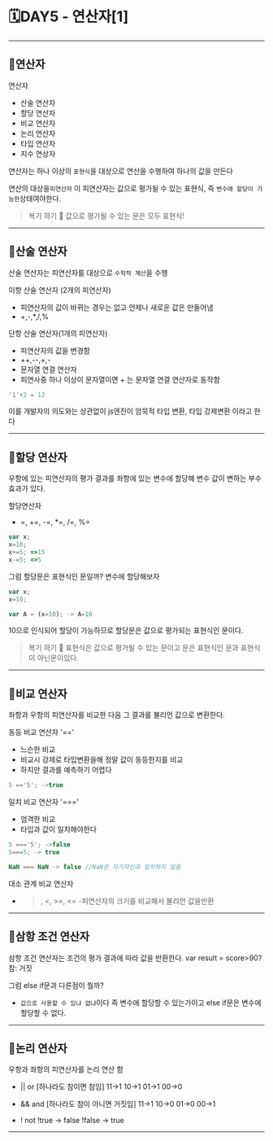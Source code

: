 # 🗓DAY5 - 연산자[1]

---

## 💭연산자

연산자

- 산술 연산자
- 할당 연산자
- 비교 연산자
- 논리 연산자
- 타입 연산자
- 지수 연상자

연산자는 하나 이상의 `표현식`을 대상으로 연산을 수행하여 하나의 값을 만든다

연산의 대상을`피연산자` 이 피연산자는 값으로 평가될 수 있는 표현식, 즉 `변수에 할당이 가능한`상태여야한다.

> 복기 하기 🔎
> 값으로 평가될 수 있는 문은 모두 표현식!

---

## 💭산술 연산자

산술 연산자는 피연산자를 대상으로 `수학적 계산`을 수행

이항 산술 연산자 (2개의 피연산자)

- 피연산자의 값이 바뀌는 경우는 없고 언제나 새로운 값은 만들어냄
- +,-,\*,/,%

단항 산술 연산자(1개의 피연산자)

- 피연산자의 값을 변경함
- ++,--,+,-
- 문자열 연결 연산자
- 피연사중 하나 이상이 문자열이면 + 는 문자열 연결 연산자로 동작함

```javascript
'1'+2 = 12
```

이를 개발자의 의도와는 상관없이 js엔진이 암묵적 타입 변환, 타입 강제변환 이라고 한다

---

## 💭할당 연산자

우항에 있는 피연산자의 평가 결과를 좌항에 있는 변수에 할당해 변수 값이 변하는 부수 효과가 있다.

할당연산자

- =, +=, -=, \*=, /=, %=

```javascript
var x;
x=10;
x+=5; =>15
x-=5; =>5
```

그럼 할당문은 표현식인 문일까?
변수에 할당해보자

```javascript
var x;
x=10;

var A = (x=10); -> A=10
```

10으로 인식되어 할당이 가능하므로 할당문은 값으로 평가되는 표현식인 문이다.

> 복기 하기 🔎
> 표현식은 값으로 평가될 수 있는 문이고 문은 표현식인 문과 표현식이 아닌문이있다.

---

## 💭비교 연산자

좌항과 우항의 피연산자를 비교한 다음 그 결과를 불리언 값으로 변환한다.

동등 비교 연산자 '=='

- 느슨한 비교
- 비교시 강제로 타입변환을해 정말 값이 동등한지를 비교
- 하지만 결과를 예측하기 어렵다

```javascript
5 =='5'; ->true
```

일치 비교 연산자 '==='

- 엄격한 비교
- 타입과 값이 일치해야한다

```javascript
5 ==='5'; ->false
5===5; -> true

NaN === NaN -> false //NaN은 자기자신과 일치하지 않음
```

대소 관계 비교 연산자

- > , <, >=, <= -피연산자의 크기를 비교해서 불리언 값을반환

---

## 💭삼항 조건 연산자

삼항 조건 연산자는 조건의 평가 결과에 따라 값을 반환한다.
var result = score>90? 참: 거짓

그럼 else if문과 다른점이 뭘까?

- `값으로 사용할 수 있냐 없냐`이다 즉 변수에 할당할 수 있는가이고 else if문은 변수에 할당할 수 없다.

---

## 💭논리 연산자

우항과 좌항의 피연산자를 논리 연산 함

- || or [하나라도 참이면 참임]
  11->1
  10->1
  01->1
  00->0

- && and [하나라도 참이 아니면 거짓임]
  11->1
  10->0
  01->0
  00->1

- ! not
  !true -> false
  !false -> true

---
